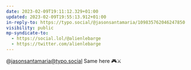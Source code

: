 ```yaml
---
date: 2023-02-09T19:11:12.329+01:00
updated: 2023-02-09T19:55:13.912+01:00
in-reply-to: https://typo.social/@jasonsantamaria/109835762046247850
visibility: public
mp-syndicate-to:
  - https://social.lol/@alienlebarge
  - https://twitter.com/alienlebarge
---
```

@jasonsantamaria@typo.social Same here 🎮⚔️
